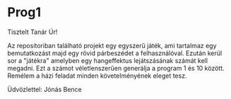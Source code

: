 # Prog1
Tisztelt Tanár Úr! 

Az repositoriban található projekt egy egyszerű játék, ami tartalmaz egy bemutatkozást majd egy rövid párbeszédet a felhasználóval. Ezután kerül sor a "játékra" amelyben egy hangeffektus lejátszásának számát kell megadni. Ezt a számot véletlenszerűen generálja a program 1 és 10 között. Remélem a házi feladat minden követelményének eleget tesz. 

Üdvözlettel: Jónás Bence
